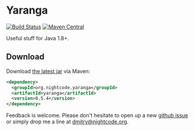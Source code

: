 # Yaranga 

[![Build Status](https://travis-ci.org/nightcode/yaranga.svg?branch=master)](https://travis-ci.org/nightcode/yaranga)
[![Maven Central](https://img.shields.io/maven-central/v/org.nightcode.yaranga/yaranga.svg)](http://search.maven.org/#search%7Cga%7C1%7Cg%3Aorg.nightcode.yaranga%20a%3Ayaranga)

Useful stuff for Java 1.8+.

Download
--------

Download [the latest jar][1] via Maven:
```xml
<dependency>
  <groupId>org.nightcode.yaranga</groupId>
  <artifactId>yaranga</artifactId>
  <version>0.5.4</version>
</dependency>
```

Feedback is welcome. Please don't hesitate to open up a new [github issue](https://github.com/nightcode/yaranga/issues) or simply drop me a line at <dmitry@nightcode.org>.


   [1]: http://oss.sonatype.org/service/local/artifact/maven/redirect?r=releases&g=org.nightcode.yaranga&a=yaranga&v=LATEST

